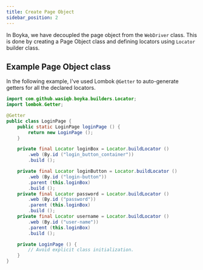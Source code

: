```yaml
---
title: Create Page Object
sidebar_position: 2
---
```


In Boyka, we have decoupled the page object from the `WebDriver` class. This is done by creating a Page Object class and defining locators using `Locator` builder class.

## Example Page Object class

In the following example, I've used Lombok `@Getter` to auto-generate getters for all the declared locators.

```java
import com.github.wasiqb.boyka.builders.Locator;
import lombok.Getter;

@Getter
public class LoginPage {
    public static LoginPage loginPage () {
        return new LoginPage ();
    }

    private final Locator loginBox = Locator.buildLocator ()
        .web (By.id ("login_button_container"))
        .build ();

    private final Locator loginButton = Locator.buildLocator ()
        .web (By.id ("login-button"))
        .parent (this.loginBox)
        .build ();
    private final Locator password = Locator.buildLocator ()
        .web (By.id ("password"))
        .parent (this.loginBox)
        .build ();
    private final Locator username = Locator.buildLocator ()
        .web (By.id ("user-name"))
        .parent (this.loginBox)
        .build ();

    private LoginPage () {
        // Avoid explicit class initialization.
    }
}
```
